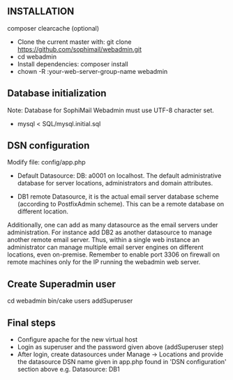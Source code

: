 ## INSTALLATION
composer clearcache (optional)
- Clone the current master with: git clone https://github.com/sophimail/webadmin.git
- cd webadmin
- Install dependencies: composer install
- chown -R :your-web-server-group-name webadmin



## Database initialization

Note: Database for SophiMail Webadmin must use UTF-8 character set.

- mysql < SQL/mysql.initial.sql


## DSN configuration
Modify file: config/app.php

- Default Datasource: DB: a0001 on localhost.
The default administrative database for server locations, administrators and domain attributes.

- DB1 remote Datasource, it is the actual email server database scheme (according to PostfixAdmin scheme). This can be a remote database on different location.
 
Additionally, one can add as many datasource as the email servers under administration. For instance add DB2 as another datasource to manage another remote email server.
Thus, within a single web instance an administrator can manage multiple email server engines on different locations, even on-premise. Remember to enable port 3306 on firewall on remote machines only for the IP running the webadmin web server.

## Create Superadmin user
cd webadmin
bin/cake users addSuperuser


## Final steps
- Configure apache for the new virtual host
- Login as superuser and the password given above (addSuperuser step)
- After login, create datasources under Manage -> Locations and provide the datasource DSN name given in app.php found in 'DSN configuration' section above e.g. Datasource: DB1

